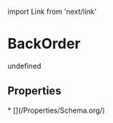 import Link from 'next/link'
# BackOrder

undefined

## Properties

<Grid>
* [](/Properties/Schema.org/)

</Grid>

